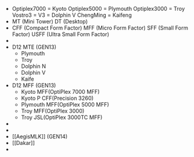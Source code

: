 - Optiplex7000	= Kyoto
  Optiplex5000	= Plymouth
  Optiplex3000	= Troy
  Vostro3 = V3 	= Dolphin V
  ChengMing 	= Kaifeng
- MT (Mini Tower)
  DT (Desktop)
- CFF (Compact Form Factor)
  MFF (Micro Form Factor)
  SFF (Small Form Factor)
  USFF (Ultra Small Form Factor)
-
- D12 MTE (GEN13)
	- Plymouth
	- Troy
	- Dolphin N
	- Dolphin V
	- Kaife
- D12 MFF (GEN13)
	- Kyoto MFF(OptiPlex 7000 MFF)
	- Kyoto P CFF(Precision 3260)
	- Plymouth MFF(OptiPlex 5000 MFF)
	- Troy MFF(OptiPlex 3000)
	- Troy JSL(OptiPlex 3000TC MFF)
-
-
- [[AegisMLK]] (GEN14)
- [[Dakar]]
-
